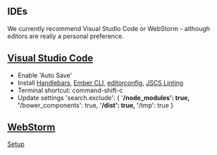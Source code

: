## IDEs
We currently recommend Visual Studio Code or WebStorm - although editors are really a personal preference.

[Visual Studio Code](https://code.visualstudio.com/)
----------------------------------------------------
- Enable 'Auto Save'
- Install [Handlebars](https://marketplace.visualstudio.com/items/andrejunges.Handlebars),
[Ember CLI](https://marketplace.visualstudio.com/items/felixrieseberg.vsc-ember-cli),
[editorconfig](https://github.com/Microsoft/vscode-editorconfig),
[JSCS Linting](https://marketplace.visualstudio.com/items/ms-vscode.jscs)
- Terminal shortcut: command-shift-c
- Update settings
	'search.exclude': {
		'**/node_modules': true,
		'**/bower_components': true,
		'**/dist': true,
		'**/tmp': true
	}

[WebStorm](https://www.jetbrains.com/webstorm/)
-----------------------------------------------
[Setup](http://ember-cli.com/user-guide/#webstorm)
